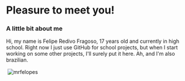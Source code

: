 # Pleasure to meet you!



### A little bit about me
Hi, my name is Felipe Redivo Fragoso, 17 years old and currently in high school. Right now I just use GitHub for school projects, but when I start working on some other projects, I'll surely put it here. Ah, and I'm also brazilian.

<p>&nbsp;<img align="center" src="https://github-readme-stats.vercel.app/api?username=mrfelopes&show_icons=true&theme=dark&locale=en" alt="mrfelopes" /></p>
